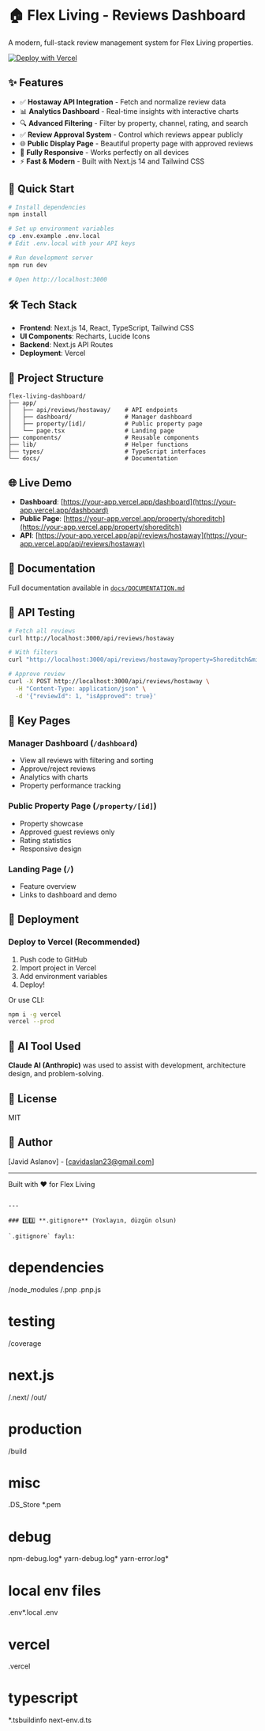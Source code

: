 # 🏠 Flex Living - Reviews Dashboard

A modern, full-stack review management system for Flex Living properties.

[![Deploy with Vercel](https://vercel.com/button)](https://vercel.com/new/clone?repository-url=https://github.com/yourusername/flex-living-dashboard)

## ✨ Features

- ✅ **Hostaway API Integration** - Fetch and normalize review data
- 📊 **Analytics Dashboard** - Real-time insights with interactive charts
- 🔍 **Advanced Filtering** - Filter by property, channel, rating, and search
- ✅ **Review Approval System** - Control which reviews appear publicly
- 🌐 **Public Display Page** - Beautiful property page with approved reviews
- 📱 **Fully Responsive** - Works perfectly on all devices
- ⚡ **Fast & Modern** - Built with Next.js 14 and Tailwind CSS

## 🚀 Quick Start
```bash
# Install dependencies
npm install

# Set up environment variables
cp .env.example .env.local
# Edit .env.local with your API keys

# Run development server
npm run dev

# Open http://localhost:3000
```

## 🛠️ Tech Stack

- **Frontend**: Next.js 14, React, TypeScript, Tailwind CSS
- **UI Components**: Recharts, Lucide Icons
- **Backend**: Next.js API Routes
- **Deployment**: Vercel

## 📁 Project Structure
```
flex-living-dashboard/
├── app/
│   ├── api/reviews/hostaway/    # API endpoints
│   ├── dashboard/               # Manager dashboard
│   ├── property/[id]/           # Public property page
│   └── page.tsx                 # Landing page
├── components/                  # Reusable components
├── lib/                         # Helper functions
├── types/                       # TypeScript interfaces
└── docs/                        # Documentation
```

## 🌐 Live Demo

- **Dashboard**: [https://your-app.vercel.app/dashboard](https://your-app.vercel.app/dashboard)
- **Public Page**: [https://your-app.vercel.app/property/shoreditch](https://your-app.vercel.app/property/shoreditch)
- **API**: [https://your-app.vercel.app/api/reviews/hostaway](https://your-app.vercel.app/api/reviews/hostaway)

## 📖 Documentation

Full documentation available in [`docs/DOCUMENTATION.md`](./docs/DOCUMENTATION.md)

## 🧪 API Testing
```bash
# Fetch all reviews
curl http://localhost:3000/api/reviews/hostaway

# With filters
curl "http://localhost:3000/api/reviews/hostaway?property=Shoreditch&minRating=8"

# Approve review
curl -X POST http://localhost:3000/api/reviews/hostaway \
  -H "Content-Type: application/json" \
  -d '{"reviewId": 1, "isApproved": true}'
```

## 🎯 Key Pages

### Manager Dashboard (`/dashboard`)
- View all reviews with filtering and sorting
- Approve/reject reviews
- Analytics with charts
- Property performance tracking

### Public Property Page (`/property/[id]`)
- Property showcase
- Approved guest reviews only
- Rating statistics
- Responsive design

### Landing Page (`/`)
- Feature overview
- Links to dashboard and demo

## 🚢 Deployment

### Deploy to Vercel (Recommended)

1. Push code to GitHub
2. Import project in Vercel
3. Add environment variables
4. Deploy!

Or use CLI:
```bash
npm i -g vercel
vercel --prod
```

## 🤖 AI Tool Used

**Claude AI (Anthropic)** was used to assist with development, architecture design, and problem-solving.

## 📄 License

MIT

## 👤 Author

[Javid Aslanov] - [cavidaslan23@gmail.com]

---

Built with ❤️ for Flex Living
```

---

### 1️⃣3️⃣ **.gitignore** (Yoxlayın, düzgün olsun)

`.gitignore` faylı:
```
# dependencies
/node_modules
/.pnp
.pnp.js

# testing
/coverage

# next.js
/.next/
/out/

# production
/build

# misc
.DS_Store
*.pem

# debug
npm-debug.log*
yarn-debug.log*
yarn-error.log*

# local env files
.env*.local
.env

# vercel
.vercel

# typescript
*.tsbuildinfo
next-env.d.ts